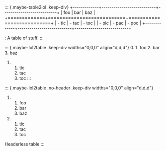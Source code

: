 ::: {.maybe-table2lol .keep-div}
+-------------+---------------------------+---------------------------+
| foo         | bar                       | baz                       |
+=============+===========================+===========================+
| -   tic     | -   tac                   | -   toc                   |
| -   pic     | -   pac                   | -   poc                   |
+-------------+---------------------------+---------------------------+

: A table of stuff.
:::

::: {.maybe-lol2table .keep-div widths="0,0,0" align="d,d,d"}
0.  1.  foo
    2.  bar
    3.  baz

1.  1.  tic
    2.  tac
    3.  toc
:::

::: {.maybe-lol2table .no-header .keep-div widths="0,0,0" align="d,d,d"}
1.  1.  foo
    2.  bar
    3.  baz

2.  1.  tic
    2.  tac
    3.  toc

Headerless table
:::

